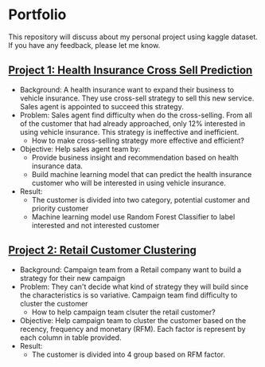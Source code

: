# Portfolio
This repository will discuss about my personal project using kaggle dataset. If you have any feedback, please let me know.

## [Project 1: Health Insurance Cross Sell Prediction](https://nbviewer.jupyter.org/github/faizprakoso/Portfolio/blob/main/Health%20Insurance%20Cross%20Sell%20Prediction%20Project.ipynb)
- Background: A health insurance want to expand their business to vehicle insurance. They use cross-sell strategy to sell this new service. Sales agent is appointed to succeed this strategy.
- Problem: Sales agent find difficulty when do the cross-selling. From all of the customer that had already approached, only 12% interested in using vehicle insurance. This strategy is ineffective and inefficient.
    * How to make cross-selling strategy more effective and efficient?
- Objective: Help sales agent team by:
    * Provide business insight and recommendation based on health insurance data.
    * Build machine learning model that can predict the health insurance customer who will be interested in using vehicle insurance.
- Result:
    * The customer is divided into two category, potential customer and priority customer
    * Machine learning model use Random Forest Classifier to label interested and not interested customer
    
## [Project 2: Retail Customer Clustering](https://nbviewer.jupyter.org/github/faizprakoso/Portfolio/blob/main/Retail%20Customer%20Clustering%20Project.ipynb)
- Background: Campaign team from a Retail company want to build a strategy for their new campaign
- Problem: They can't decide what kind of strategy they will build since the characteristics is so variative. Campaign team find difficulty to cluster the customer
    * How to help campaign team clsuter the retail customer?
- Objective: Help campaign team to cluster the customer based on the recency, frequency and monetary (RFM). Each factor is represent by each column in table provided.
- Result:
    * The customer is divided into 4 group based on RFM factor.
